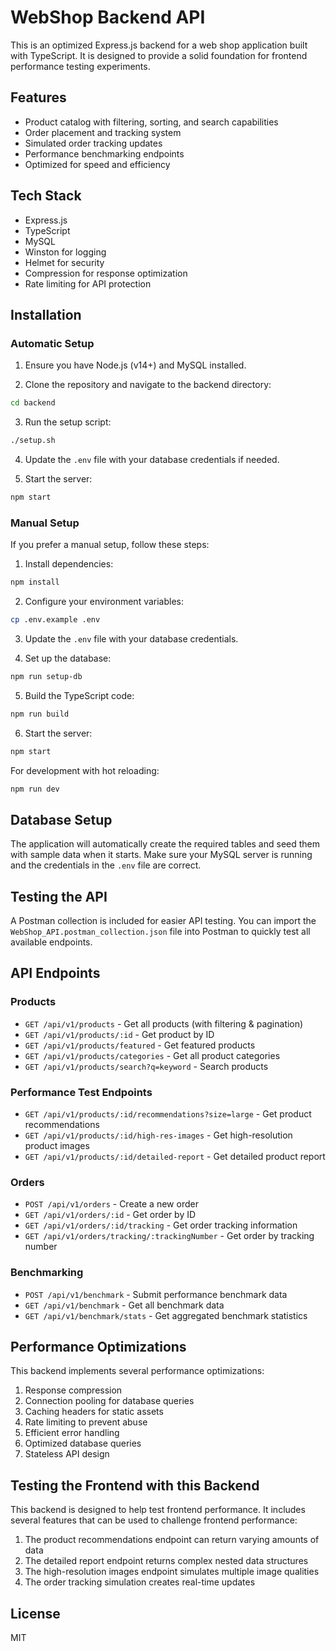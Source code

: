 # WebShop Backend API

This is an optimized Express.js backend for a web shop application built with TypeScript. It is designed to provide a solid foundation for frontend performance testing experiments.

## Features

- Product catalog with filtering, sorting, and search capabilities
- Order placement and tracking system
- Simulated order tracking updates
- Performance benchmarking endpoints
- Optimized for speed and efficiency

## Tech Stack

- Express.js
- TypeScript
- MySQL
- Winston for logging
- Helmet for security
- Compression for response optimization
- Rate limiting for API protection

## Installation

### Automatic Setup

1. Ensure you have Node.js (v14+) and MySQL installed.

2. Clone the repository and navigate to the backend directory:

```bash
cd backend
```

3. Run the setup script:

```bash
./setup.sh
```

4. Update the `.env` file with your database credentials if needed.

5. Start the server:

```bash
npm start
```

### Manual Setup

If you prefer a manual setup, follow these steps:

1. Install dependencies:

```bash
npm install
```

2. Configure your environment variables:

```bash
cp .env.example .env
```

3. Update the `.env` file with your database credentials.

4. Set up the database:

```bash
npm run setup-db
```

5. Build the TypeScript code:

```bash
npm run build
```

6. Start the server:

```bash
npm start
```

For development with hot reloading:

```bash
npm run dev
```

## Database Setup

The application will automatically create the required tables and seed them with sample data when it starts. Make sure your MySQL server is running and the credentials in the `.env` file are correct.

## Testing the API

A Postman collection is included for easier API testing. You can import the `WebShop_API.postman_collection.json` file into Postman to quickly test all available endpoints.

## API Endpoints

### Products

- `GET /api/v1/products` - Get all products (with filtering & pagination)
- `GET /api/v1/products/:id` - Get product by ID
- `GET /api/v1/products/featured` - Get featured products
- `GET /api/v1/products/categories` - Get all product categories
- `GET /api/v1/products/search?q=keyword` - Search products

### Performance Test Endpoints

- `GET /api/v1/products/:id/recommendations?size=large` - Get product recommendations
- `GET /api/v1/products/:id/high-res-images` - Get high-resolution product images
- `GET /api/v1/products/:id/detailed-report` - Get detailed product report

### Orders

- `POST /api/v1/orders` - Create a new order
- `GET /api/v1/orders/:id` - Get order by ID
- `GET /api/v1/orders/:id/tracking` - Get order tracking information
- `GET /api/v1/orders/tracking/:trackingNumber` - Get order by tracking number

### Benchmarking

- `POST /api/v1/benchmark` - Submit performance benchmark data
- `GET /api/v1/benchmark` - Get all benchmark data
- `GET /api/v1/benchmark/stats` - Get aggregated benchmark statistics

## Performance Optimizations

This backend implements several performance optimizations:

1. Response compression
2. Connection pooling for database queries
3. Caching headers for static assets
4. Rate limiting to prevent abuse
5. Efficient error handling
6. Optimized database queries
7. Stateless API design

## Testing the Frontend with this Backend

This backend is designed to help test frontend performance. It includes several features that can be used to challenge frontend performance:

1. The product recommendations endpoint can return varying amounts of data
2. The detailed report endpoint returns complex nested data structures
3. The high-resolution images endpoint simulates multiple image qualities
4. The order tracking simulation creates real-time updates

## License

MIT